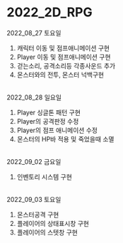 # 2022_2D_RPG

2022_08_27 토요일 <br>
1. 캐릭터 이동 및 점프애니메이션 구현 <br>
1. Player 이동 및 점프애니메이션 구현 <br>
2. 걷는소리, 공격소리등 각종사운드 추가 <br>
3. 몬스터와의 전투, 몬스터 넉백구현 <br><br>

2022_08_28 일요일 <br>
1. Player 싱글톤 패턴 구현 <br>
2. Player의 공격판정 수정 <br>
3. Player의 점프 애니메이션 수정 <br>
4. 몬스터의 HP바 적용 및 죽었을때 소멸 <br><br>

2022_09_02 금요일 <br>
1. 인벤토리 시스템 구현 <br><br>

2022_09_03 토요일 <br>
1. 몬스터공격 구현 <br>
2. 플레이어의 상태표시창 구현<br>
3. 플레이어의 스텟창 구현<br><br>


